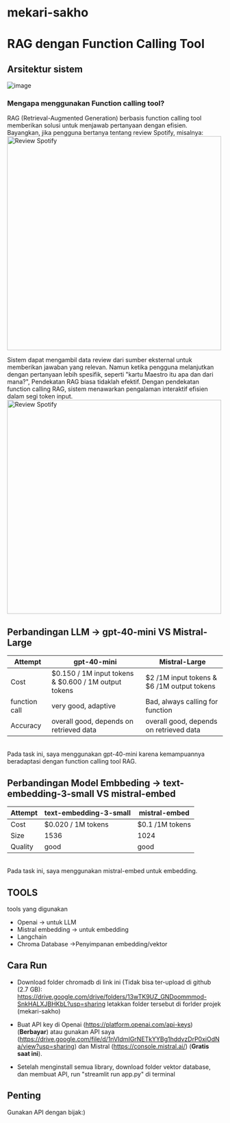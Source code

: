 # mekari-sakho

# RAG dengan Function Calling Tool
## Arsitektur sistem
![image](https://github.com/user-attachments/assets/44de1965-b314-4932-9a14-14d3e8c393f4)
### Mengapa menggunakan Function calling tool?
RAG (Retrieval-Augmented Generation) berbasis function calling tool memberikan solusi untuk menjawab pertanyaan dengan efisien.  
Bayangkan, jika pengguna bertanya tentang review Spotify, misalnya: <br> 
<img src="https://github.com/user-attachments/assets/ec3a1ae7-ac97-4430-a0a5-2b9f403859a5" alt="Review Spotify" width="500"/>

Sistem dapat mengambil data review dari sumber eksternal untuk memberikan jawaban yang relevan. Namun ketika pengguna melanjutkan dengan pertanyaan lebih spesifik, seperti "kartu Maestro itu apa dan dari mana?", Pendekatan RAG biasa tidaklah efektif.
Dengan pendekatan function calling RAG, sistem menawarkan pengalaman interaktif efisien dalam segi token input.<br>
<img src="https://github.com/user-attachments/assets/256af3e9-450e-4b72-9822-2c59889f58d2" alt="Review Spotify" width="500"/>
## Perbandingan LLM -> gpt-40-mini VS Mistral-Large

| Attempt | gpt-40-mini | Mistral-Large  |
| ------- | --- | --- |
| Cost | $0.150 / 1M input tokens & $0.600 / 1M output tokens | $2 /1M input tokens & $6 /1M output tokens |
| function call | very good, adaptive | Bad, always calling for function |
| Accuracy | overall good, depends on retrieved data | overall good, depends on retrieved data |
<br>
Pada task ini, saya menggunakan gpt-40-mini karena kemampuannya beradaptasi dengan function calling tool RAG.

## Perbandingan Model Embbeding -> text-embedding-3-small VS mistral-embed

| Attempt | text-embedding-3-small | mistral-embed  |
| ------- | --- | --- |
| Cost | $0.020 / 1M tokens | $0.1 /1M tokens |
| Size | 1536 | 1024 |
| Quality | good | good |
<br>
Pada task ini, saya menggunakan mistral-embed untuk embedding.

## TOOLS
tools yang digunakan
- Openai -> untuk LLM
- Mistral embedding -> untuk embedding
- Langchain 
- Chroma Database ->Penyimpanan embedding/vektor


## Cara Run
- Download folder chromadb di link ini (Tidak bisa ter-upload di github (2.7 GB):
  https://drive.google.com/drive/folders/13wTK9UZ_GNDoommmod-SnkHALXJBHKbL?usp=sharing
  letakkan folder tersebut di forlder projek (mekari-sakho)
- Buat API key di Openai (https://platform.openai.com/api-keys) (<strong>Berbayar</strong>) atau gunakan API saya (https://drive.google.com/file/d/1nVIdmIGrNETkYYBg1hddvzDrP0xiOdNa/view?usp=sharing) dan Mistral (https://console.mistral.ai/) (<strong>Gratis saat ini</strong>).
  
- Setelah menginstall semua library, download folder vektor database, dan membuat API, run "streamlit run app.py" di terminal

## Penting
Gunakan API dengan bijak:)

